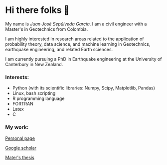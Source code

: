 <h1 align="left">Hi there folks 👋</h1>


My name is *Juan José Sepúlveda García*. I am a civil engineer with a Master's in Geotechnics from Colombia. 

I am highly interested in research areas related to the application of probability theory, data science, and machine learning in Geotechnics, earthquake engineering, and related Earth sciences. 

I am currently pursuing a PhD in Earthquake engineering at the University of Canterbury in New Zealand. 

<h3 align="left">Interests:</h3>

- Python (with its scientific libraries: Numpy, Scipy, Matplotlib, Pandas)
- Linux, bash scripting
- R programming language
- FORTRAN
- Latex
- C

<h3 align="left">My work:</h3>

[Personal page](https://sites.google.com/view/juanjosesepulvedagarcia/home)

[Google scholar](https://scholar.google.com/citations?user=svbgHm0AAAAJ&hl=es)

[Mater's thesis](https://repositorio.unal.edu.co/handle/unal/80527)





